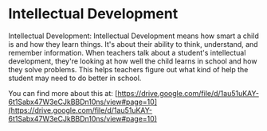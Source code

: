 # Intellectual Development
Intellectual Development: Intellectual Development means how smart a child is and how they learn things. It's about their ability to think, understand, and remember information. When teachers talk about a student's intellectual development, they're looking at how well the child learns in school and how they solve problems. This helps teachers figure out what kind of help the student may need to do better in school.

You can find more about this at: [https://drive.google.com/file/d/1au51uKAY-6t1Sabx47W3eCJkBBDn10ns/view#page=10](https://drive.google.com/file/d/1au51uKAY-6t1Sabx47W3eCJkBBDn10ns/view#page=10)
